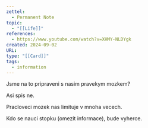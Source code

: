 ```yaml
---
zettel:
  - Permanent Note
topic:
  - "[[Life]]"
references:
  - https://www.youtube.com/watch?v=XHMY-NLDYgk
created: 2024-09-02
URL: 
type: "[[Card]]"
tags:
  - information
---
```

Jsme na to pripraveni s nasim pravekym mozkem?

Asi spis ne.

Pracloveci mozek nas limituje v mnoha vecech.

Kdo se nauci stopku (omezit informace), bude vyherce.
